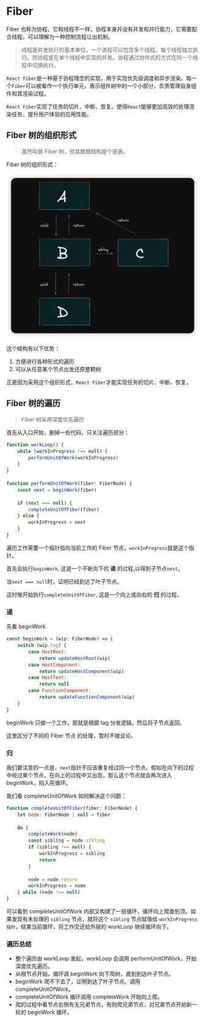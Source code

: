 # Fiber

Fiber 也称为协程，它和线程不一样，协程本身并没有并发和并行能力，它需要配合线程，可以理解为一种控制流程让出机制。

> 线程是并发执行的基本单位，一个进程可以包含多个线程，每个线程独立执行。而协程是在单个线程中实现的并发。协程通过协作式的方式在同一个线程中切换执行。

`React Fiber`是一种基于协程理念的实现，用于实现优先级调度和异步渲染。每一个`Fiber`可以被看作一个执行单元，表示组件树中的一个小部分，负责管理自身组件和其渲染过程。

`React Fiber`实现了任务的切片、中断、恢复。使得`React`能够更加高效的处理渲染任务，提升用户体验的应用性能。

## Fiber 树的组织形式

> 虽然叫做 Fiber 树，但其数据结构是个链表。

Fiber 树的组织形式：

![fiber_1](../public/assets/fiber_1.png)

这个结构有以下优势：

1. 方便进行各种形式的遍历
2. 可以从任意某个节点出发还原整颗树

正是因为采用这个组织形式，`React Fiber`才能实现任务的切片、中断、恢复。

## Fiber 树的遍历

> Fiber 树采用深度优先遍历

首先从入口开始，删掉一些代码，只关注遍历部分：

```javascript
function workLoop() {
	while (workInProgress !== null) {
		performUnitOfWork(workInProgress)
	}
}

function performUnitOfWork(fiber: FiberNode) {
	const next = beginWork(fiber)

	if (next === null) {
		completeUnitOfFiber(fiber)
	} else {
		workInProgress = next
	}
}
```

遍历工作需要一个指针指向当前工作的 Fiber 节点，`workInProgress`就是这个指针。

首先会执行`beginWork`, 这是一个不断向下的 **递** 的过程,以得到子节点`next`。

当`next === null`时，证明已经到达了叶子节点。

这时候开始执行`completeUnitOfFiber`, 这是一个向上或向右的 **归** 的过程。

### 递

先看 beginWork

```javascript
const beginWork = (wip: FiberNode) => {
	switch (wip.tag) {
		case HostRoot:
			return updateHostRoot(wip)
		case HostComponent:
			return updateHostComponent(wip)
		case HostText:
			return null
		case FunctionComponent:
			return updateFunctionComponent(wip)
	}
}
```

beginWork 只做一个工作，那就是根据 tag 分发逻辑，然后将子节点返回。

这里区分了不同的 Fiber 节点 的处理，暂时不做谈论。

### 归

我们要注意的一点是，`next`指针不应该重复经过同一个节点。假如在向下的过程中经过某个节点，在向上的过程中又出现，那么这个节点就会再次进入 beginWork，陷入死循环。

我们看 completeUnitOfWork 如何解决这个问题：

```javascript
function completeUnitOfFiber(fiber: FiberNode) {
	let node: FiberNode | null = fiber

	do {
		completeWork(node)
		const sibling = node.sibling
		if (sibling !== null) {
			workInProgress = sibling
			return
		}

		node = node.return
		workInProgress = node
	} while (node !== null)
}
```

可以看到 completeUnitOfWork 内部又构建了一层循环，循环向上爬直到顶。如果发现有未处理的 `sibling` 节点，就将这个 `sibling` 节点赋值给 `workInProgress 指针`，结束当前循环，将工作交还给外层的 workLoop 继续循环向下。

### 遍历总结

- 整个遍历由 workLoop 发起，workLoop 会调用 performUnitOfWork，开始深度优先遍历。
- 从根节点开始，循环调 beginWork 向下爬树，直到到达叶子节点。
- beginWork 爬不下去了，证明到达了叶子节点。调用 completeUnitOfWork。
- completeUnitOfWork 循环调用 completeWork 开始向上爬。
- 爬的过程中看节点右侧有无兄弟节点，有则爬兄弟节点，对兄弟节点开始新一轮的 beginWork 循环。

